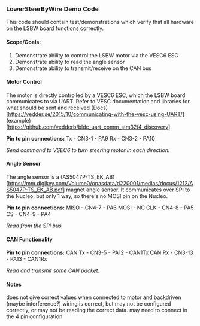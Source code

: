 ### LowerSteerByWire Demo Code
This code should contain test/demonstrations which verify that all hardware on the LSBW board functions correctly.
#### Scope/Goals:
1) Demonstrate ability to control the LSBW motor via the VESC6 ESC
2) Demonstrate ability to read the angle sensor
3) Demonstrate ability to transmit/receive on the CAN bus
#### Motor Control
The motor is directly controlled by a VESC6 ESC, which the LSBW board communicates to via UART. Refer to VESC documentation and libraries for what should be sent and received (Docs)[https://vedder.se/2015/10/communicating-with-the-vesc-using-UART/] (example)[https://github.com/vedderb/bldc_uart_comm_stm32f4_discovery].

**Pin to pin connections:**
Tx - CN3-1 - PA9
Rx - CN3-2 - PA10

_Send command to VSEC6 to turn steering motor in each direction._
#### Angle Sensor
The angle sensor is a (AS5047P-TS_EK_AB)[https://mm.digikey.com/Volume0/opasdata/d220001/medias/docus/1212/AS5047P-TS_EK_AB.pdf] magnet angle sensor. It communicates over SPI to the Nucleo, but only 1 way, so there's no MOSI pin on the Nucleo. 

**Pin to pin connections:**
MISO - CN4-7 - PA6
MOSI - NC 
CLK - CN4-8 - PA5
CS - CN4-9 - PA4

_Read from the SPI bus_
#### CAN Functionality

**Pin to pin connections:**
CAN Tx - CN3-5 - PA12 - CAN1Tx
CAN Rx - CN3-13 - PA13 - CAN1Rx

_Read and transmit some CAN packet._



#### Notes
does not give correct values when connected to motor and backdriven (maybe interference?)
wiring is correct, but may not be configured correctly, or may not be reading the correct data.
may need to connect in the 4 pin configuration
